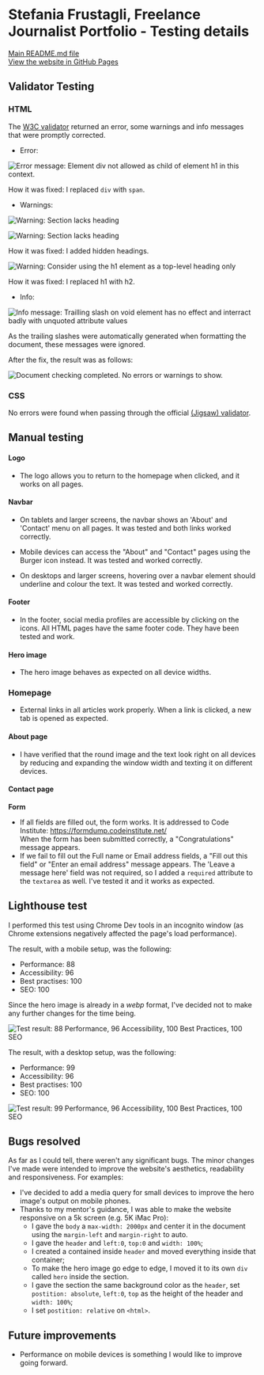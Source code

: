 # Stefania Frustagli, Freelance Journalist Portfolio - Testing details

[Main README.md file](/README.md) <br>
[View the website in GitHub Pages](https://github.com/StefFrustagli/sfrustagli-freelance-journalist.git)


## Validator Testing
### HTML

The [W3C validator](https://validator.w3.org/nu/?doc=https%3A%2F%2Fcode-institute-org.github.io%2Flove-running-2.0%2Findex.html) returned an error, some warnings and info messages that were promptly corrected.

- Error:

![Error message: Element div not allowed as child of element h1 in this context.](https://i.ibb.co/YTKjN3t/Screenshot-2023-08-29-at-19-28-35.png)

How it was fixed: I replaced `div` with `span`.

- Warnings:

![Warning: Section lacks heading](https://i.ibb.co/nBj9CYS/Screenshot-2023-08-29-at-19-30-20.png)


![Warning: Section lacks heading](https://i.ibb.co/vkPqgq4/Screenshot-2023-08-29-at-19-29-59.png)

How it was fixed: I added hidden headings.

![Warning: Consider using the h1 element as a top-level heading only](https://i.ibb.co/KbyJsZy/Screenshot-2023-08-29-at-19-45-12.png)

How it was fixed: I replaced h1 with h2.

- Info:

![Info message: Trailling slash on void element has no effect and interract badly with unquoted attribute values](https://i.ibb.co/8xc0PGD/Screenshot-2023-08-29-at-19-29-10.png)

As the trailing slashes were automatically generated when formatting the document, these messages were ignored.

After the fix, the result was as follows:

![Document checking completed. No errors or warnings to show.](https://i.ibb.co/hddrgq4/Screenshot-2023-08-29-at-20-38-56.png "Document checking completed")


### CSS

No errors were found when passing through the official [(Jigsaw) validator](https://jigsaw.w3.org/css-validator/validator?uri=https%3A%2F%2Fvalidator.w3.org%2Fnu%2F%3Fdoc%3Dhttps%253A%252F%252Fcode-institute-org.github.io%252Flove-running-2.0%252Findex.html&profile=css3svg&usermedium=all&warning=1&vextwarning=&lang=en#css).


## Manual testing

#### Logo 
- The logo allows you to return to the homepage when clicked, and it works on all pages.

#### Navbar
- On tablets and larger screens, the navbar shows an 'About' and 'Contact' menu on all pages. It was tested and both links worked correctly.

- Mobile devices can access the "About" and "Contact" pages using the Burger icon instead. It was tested and worked correctly.

- On desktops and larger screens, hovering over a navbar element should underline and colour the text. It was tested and worked correctly.

#### Footer

- In the footer, social media profiles are accessible by clicking on the icons. All HTML pages have the same footer code. They have been tested and work.

#### Hero image

- The hero image behaves as expected on all device widths.

### Homepage 
- External links in all articles work properly. When a link is clicked, a new tab is opened as expected.

#### About page
- I have verified that the round image and the text look right on all devices by reducing and expanding the window width and texting it on different devices.

#### Contact page
**Form**
- If all fields are filled out, the form works. It is addressed to Code Institute: <https://formdump.codeinstitute.net/> <br>
When the form has been submitted correctly, a "Congratulations" message appears.
- If we fail to fill out the Full name or Email address fields, a "Fill out this field" or "Enter an email address" message appears. The 'Leave a message here' field was not required, so I added a `required` attribute to the `textarea` as well. I've tested it and it works as expected.

## Lighthouse test

I performed this test using Chrome Dev tools in an incognito window (as Chrome extensions negatively affected the page's load performance).

The result, with a mobile setup, was the following:
- Performance: 88
- Accessibility: 96
- Best practises: 100
- SEO: 100
  
Since the hero image is already in a *webp* format, I've decided not to make any further changes for the time being.

![Test result: 88 Performance, 96 Accessibility, 100 Best Practices, 100 SEO](https://i.ibb.co/XLMpCgN/Screenshot-2023-08-30-at-19-48-52.png)

The result, with a desktop setup, was the following:
- Performance: 99
- Accessibility: 96
- Best practises: 100
- SEO: 100
  
![Test result: 99 Performance, 96 Accessibility, 100 Best Practices, 100 SEO](https://i.ibb.co/T1B6sCz/Screenshot-2023-08-30-at-19-45-38.png)

## Bugs resolved

As far as I could tell, there weren't any significant bugs. The minor changes I've made were intended to improve the website's aesthetics, readability and responsiveness. For examples:
- I've decided to add a media query for small devices to improve the hero image's output on mobile phones.
- Thanks to my mentor's guidance, I was able to make the website responsive on a 5k screen (e.g. 5K iMac Pro):
     - I gave the `body` a `max-width: 2000px` and center it in the document using the `margin-left` and `margin-right` to auto. 
     - I gave the `header` and  `left:0`, `top:0` and `width: 100%`;
     - I created a contained inside `header` and moved everything inside that container;
     - To make the hero image go edge to edge, I moved it to its own `div` called `hero` inside the section.
     - I gave the section the same background color as the `header`, set `postition: absolute`, `left:0`, `top` as the height of the header and `width: 100%`;
     - I set `postition: relative` on `<html>`.
  
## Future improvements
- Performance on mobile devices is something I would like to improve going forward.